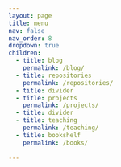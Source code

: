 ```yaml
---
layout: page
title: menu
nav: false
nav_order: 8
dropdown: true
children:
  - title: blog
    permalink: /blog/
  - title: repositories
    permalink: /repositories/
  - title: divider
  - title: projects
    permalink: /projects/
  - title: divider
  - title: teaching
    permalink: /teaching/
  - title: bookshelf
    permalink: /books/
   
---
```

